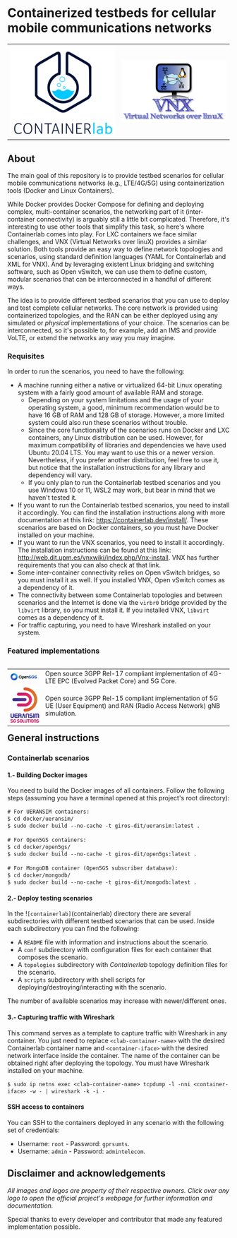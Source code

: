 # Containerized testbeds for cellular mobile communications networks

<table align="center">
	<tr>
		<td><a href="https://containerlab.dev/"><img src="resources/images/containerlab-logo.png"></a></td>
		<td><a href="http://web.dit.upm.es/vnxwiki/index.php/Main_Page"><img src="resources/images/vnx-logo.png"></a></td>
	</tr>
</table>

## About

The main goal of this repository is to provide testbed scenarios for cellular mobile communications networks (e.g., LTE/4G/5G) using containerization tools (Docker and Linux Containers).

While Docker provides Docker Compose for defining and deploying complex, multi-container scenarios, the networking part of it (inter-container connectivity) is arguably still a little bit complicated. Therefore, it's interesting to use other tools that simplify this task, so here's where Containerlab comes into play. For LXC containers we face similar challenges, and VNX (Virtual Networks over linuX) provides a similar solution. Both tools provide an easy way to define network topologies and scenarios, using standard definition languages (YAML for Containerlab and XML for VNX). And by leveraging existent Linux bridging and switching software, such as Open vSwitch, we can use them to define custom, modular scenarios that can be interconnected in a handful of different ways.

The idea is to provide different testbed scenarios that you can use to deploy and test complete cellular networks. The core network is provided using containerized topologies, and the RAN can be either deployed using any simulated or _physical_ implementations of your choice. The scenarios can be interconnected, so it's possible to, for example, add an IMS and provide VoLTE, or extend the networks any way you may imagine.

### Requisites

In order to run the scenarios, you need to have the following:
- A machine running either a native or virtualized 64-bit Linux operating system with a fairly good amount of available RAM and storage.
	- Depending on your system limitations and the usage of your operating system, a good, minimum recommendation would be to have 16 GB of RAM and 128 GB of storage. However, a more limited system could also run these scenarios without trouble.
	- Since the core functionality of the scenarios runs on Docker and LXC containers, any Linux distribution can be used. However, for maximum compatibility of libraries and dependencies we have used Ubuntu 20.04 LTS. You may want to use this or a newer version. Nevertheless, if you prefer another distribution, feel free to use it, but notice that the installation instructions for any library and dependency will vary.
	- If you only plan to run the Containerlab testbed scenarios and you use Windows 10 or 11, WSL2 may work, but bear in mind that we haven't tested it.
- If you want to run the Containerlab testbed scenarios, you need to install it accordingly. You can find the installation instructions along with more documentation at this link: https://containerlab.dev/install/. These scenarios are based on Docker containers, so you must have Docker installed on your machine.
- If you want to run the VNX scenarios, you need to install it accordingly. The installation instructions can be found at this link: http://web.dit.upm.es/vnxwiki/index.php/Vnx-install. VNX has further requirements that you can also check at that link.
- Some inter-container connectivity relies on Open vSwitch bridges, so you must install it as well. If you installed VNX, Open vSwitch comes as a dependency of it.
- The connectivity between some Containerlab topologies and between scenarios and the Internet is done via the `virbr0` bridge provided by the `libvirt` library, so you must install it. If you installed VNX, `libvirt` comes as a dependency of it.
- For traffic capturing, you need to have Wireshark installed on your system.

### Featured implementations

<table align="left">
	<tr>
		<td><a href="https://open5gs.org"><img src="resources/images/open5gs-logo.png"></a></td>
		<td>Open source 3GPP Rel-17 compliant implementation of 4G-LTE EPC (Evolved Packet Core) and 5G Core.</td>
	</tr>
	<tr>
		<td><a href="https://github.com/aligungr/UERANSIM"><img src="resources/images/ueransim-logo.png"></a></td>
		<td>Open source 3GPP Rel-15 compliant implementation of 5G UE (User Equipment) and RAN (Radio Access Network) gNB simulation.</td>
	</tr>
</table>

## General instructions

### Containerlab scenarios

#### 1.- Building Docker images

You need to build the Docker images of all containers. Follow the following steps (assuming you have a terminal opened at this project's root directory):

```
# For UERANSIM containers:
$ cd docker/ueransim/
$ sudo docker build --no-cache -t giros-dit/ueransim:latest .

# For Open5GS containers:
$ cd docker/open5gs/
$ sudo docker build --no-cache -t giros-dit/open5gs:latest .

# For MongoDB container (Open5GS subscriber database):
$ cd docker/mongodb/
$ sudo docker build --no-cache -t giros-dit/mongodb:latest .
```

#### 2.- Deploy testing scenarios

In the !`[containerlab]`(containerlab) directory there are several subdirectories with different testbed scenarios that can be used. Inside each subdirectory you can find the following:

- A `README` file with information and instructions about the scenario.
- A `conf` subdirectory with configuration files for each container that composes the scenario.
- A `topologies` subdirectory with _Containerlab_ topology definition files for the scenario.
- A `scripts` subdirectory with shell scripts for deploying/destroying/interacting with the scenario.

The number of available scenarios may increase with newer/different ones.

#### 3.- Capturing traffic with Wireshark

This command serves as a template to capture traffic with Wireshark in any container. You just need to replace `<clab-container-name>` with the desired Containerlab container name and `<container-iface>` with the desired network interface inside the container.
The name of the container can be obtained right after deploying the topology. You must have Wireshark installed on your machine.

```
$ sudo ip netns exec <clab-container-name> tcpdump -l -nni <container-iface> -w - | wireshark -k -i -
```

#### SSH access to containers

You can SSH to the containers deployed in any scenario with the following set of credentials:
- Username: `root` - Password: `gprsumts`.
- Username: `admin` - Password: `admintelecom`.

## Disclaimer and acknowledgements
_All images and logos are property of their respective owners. Click over any logo to open the official project's webpage for further information and documentation._

Special thanks to every developer and contributor that made any featured implementation possible.

